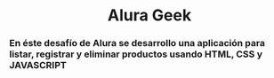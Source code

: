 <h1 align="center"> Alura Geek </h1>

<h3>En éste desafío de Alura se desarrollo una aplicación para listar, registrar y eliminar productos usando HTML, CSS y JAVASCRIPT </h3>
